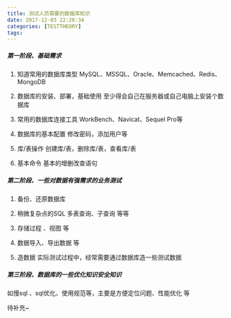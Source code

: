 ```yaml
---
title: 测试人员需要的数据库知识
date: 2017-12-03 22:28:34
categories: [TESTTHEORY]
tags: 
---
```


##### 第一阶段、基础需求
1. 知道常用的数据库类型
MySQL、MSSQL、Oracle、Memcached、Redis、MongoDB

2. 数据库的安装、部署，基础使用
至少得会自己在服务器或自己电脑上安装个数据库

  <!--more-->

3. 常用的数据库连接工具
WorkBench、Navicat、Sequel Pro等

4. 数据库的基本配置
修改密码，添加用户等

5. 库/表操作
创建库/表，删除库/表，查看库/表

6. 基本命令
基本的增删改查语句

##### 第二阶段、一些对数据有强需求的业务测试
1. 备份、还原数据库

2. 稍微复杂点的SQL 
多表查询、子查询 等等

3. 存储过程 、视图 等

4. 数据导入、导出数据 等

5. 造数据
实际测试过程中，经常需要通过数据库造一些测试数据

##### 第三阶段、数据库的一些优化知识安全知识
如慢sql 、sql优化、使用规范等，主要是方便定位问题、性能优化 等

待补充~